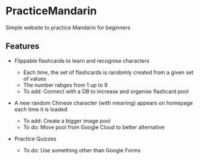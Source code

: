 # PracticeMandarin
Simple website to practice Mandarin for beginners

 ## Features
  
 - Flippable flashcards to learn and recognise characters
     - Each time, the set of flashcards is randomly created from a given set of values
     - The number rabges from 1 up to 9
     - To add: <Improvement> Connect with a DB to increase and organise flashcard pool

 - A new random Chinese character (with meaning) appears on homepage each time it is loaded
     - To add: <Feature> Create a bigger image pool
     - To do: <Improvement> Move pool from Google Cloud to better alternative

 - Practice Quizzes
     - To do: <Improvement> Use something other than Google Forms

